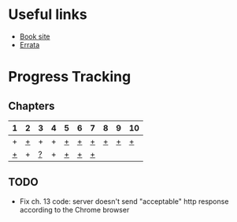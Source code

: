 # Useful links

* [Book site](http://landoflisp.com)
* [Errata](http://landoflisp.com/errata.html)

# Progress Tracking

## Chapters

 1 | 2 | 3 | 4 | 5 | 6 | 7 | 8 | 9 | 10 |
---|---|-|-|-|-|-|-|-|-|
\+ | [+](ch_02) | \+ | \+ | [+](ch_05) | [+](ch_06) |[+](ch_07) |[+](ch_08) |[+](ch_09) |[+](ch_10) |
[+](ch_11) | \+ | [?](ch_13) | \+ | [+](ch_15) | [+](ch_16) | [+](ch_17) |

## TODO

* Fix ch. 13 code: server doesn't send "acceptable" http response according to the Chrome browser
